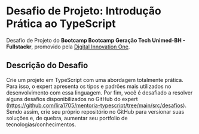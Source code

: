 # Desafio de Projeto: Introdução Prática ao TypeScript

Desafio de Projeto do **Bootcamp Bootcamp Geração Tech Unimed-BH - Fullstackr**, promovido pela [Digital Innovation One](https://www.dio.me).

## Descrição do Desafio

Crie um projeto em TypeScript com uma abordagem totalmente prática. Para isso, o expert apresenta os tipos e padrões mais utilizados no desenvolvimento com essa linguagem. Por fim, você é desafiado a resolver alguns desafios disponibilizados no GitHub do expert (https://github.com/lira1705/mentoria-typescript/tree/main/src/desafios). Sendo assim, crie seu próprio repositório no GitHub para versionar suas soluções e, de quebra, aumentar seu portfolio de tecnologias/conhecimentos.
